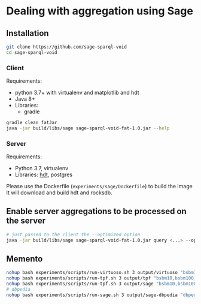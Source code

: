 # Dealing with aggregation using Sage

## Installation
```bash
git clone https://github.com/sage-sparql-void
cd sage-sparql-void
```
### Client
Requirements:
- python 3.7+ with virtualenv and matplotlib and hdt
- Java 8+
- Libraries: 
    - gradle


```bash
gradle clean fatJar
java -jar build/libs/sage sage-sparql-void-fat-1.0.jar --help
```

### Server

Requirements: 
- Python 3.7, virtualenv
- Libraries: [hdt](http://github.com/folkvir/pyHDT), postgres

Please use the Dockerfile (`experiments/sage/Dockerfile`) to build the image
It will download and build hdt and rocksdb.

## Enable server aggregations to be processed on the server
```bash
# just passed to the client the --optimized option
java -jar build/libs/sage sage-sparql-void-fat-1.0.jar query <...> --optimized --buffer <buffer_size_in_bytes>
```

## Memento

````bash
nohup bash experiments/scripts/run-virtuoso.sh 3 output/virtuoso "bsbm10,bsbm100,bsbm1k"  &
nohup bash experiments/scripts/run-tpf.sh 3 output/tpf "bsbm10,bsbm100,bsbm1k"  &
nohup bash experiments/scripts/run-tpf.sh 3 output/sage "bsbm10,bsbm100,bsbm1k" "0,100000,1000000,1000000000" &
# dbpedia
nohup bash experiments/scripts/run-sage.sh 3 output/sage-dbpedia "dbpedia351" "0,100000,1000000,1000000000" &
````


